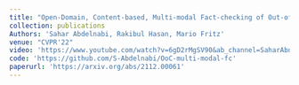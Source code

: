 ```yaml
---
title: "Open-Domain, Content-based, Multi-modal Fact-checking of Out-of-Context Images via Online Resources"
collection: publications
Authors: 'Sahar Abdelnabi, Rakibul Hasan, Mario Fritz'
venue: "CVPR'22"
video: 'https://www.youtube.com/watch?v=6gD2rMgSV90&ab_channel=SaharAbdelnabi' 
code: 'https://github.com/S-Abdelnabi/OoC-multi-modal-fc'
paperurl: 'https://arxiv.org/abs/2112.00061'
---
```

